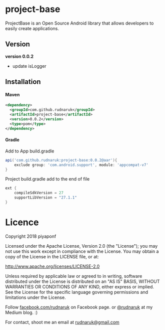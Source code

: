 # project-base

ProjectBase is an Open Source Android library that allows developers to easily create applications.

## Version

**version 0.0.2**

- update isLogger

## Installation

#### Maven
```xml
<dependency>
  <groupId>com.github.rudnaruk</groupId>
  <artifactId>project-base</artifactId>
  <version>0.0.2</version>
  <type>pom</type>
</dependency>
```

#### Gradle
Add to App build.gradle
```gradle
api('com.github.rudnaruk:project-base:0.0.2@aar'){
    exclude group: 'com.android.support', module: 'appcompat-v7'
}
```
Project build.gradle 
add to the end of file
```gradle
ext {
    compileSdkVersion = 27
    supportLibVersion = "27.1.1"
}
```

# Licence

Copyright 2018 piyaponf

Licensed under the Apache License, Version 2.0 (the "License"); you may not use this work except in compliance with the License. You may obtain a copy of the License in the LICENSE file, or at:

http://www.apache.org/licenses/LICENSE-2.0

Unless required by applicable law or agreed to in writing, software distributed under the License is distributed on an "AS IS" BASIS, WITHOUT WARRANTIES OR CONDITIONS OF ANY KIND, either express or implied. See the License for the specific language governing permissions and limitations under the License.


Follow [facebook.com/rudnaruk](https://www.facebook.com/rudnaruk) on Facebook page.
or [@rudnaruk](https://medium.com/@ssaraleaw) at my Medium blog. :)

For contact, shoot me an email at rudnaruk@gmail.com
